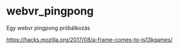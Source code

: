 # webvr_pingpong
Egy webvr pingpong próbálkozás

https://hacks.mozilla.org/2017/08/a-frame-comes-to-js13kgames/
